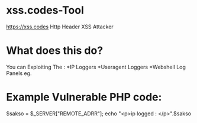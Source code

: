 # xss.codes-Tool
https://xss.codes Http Header XSS Attacker

# What does this do?

You can Exploiting The : 
*IP Loggers
*Useragent Loggers
*Webshell Log Panels eg.

# Example Vulnerable PHP code:

$sakso = $_SERVER["REMOTE_ADRR"];
echo "<p>ip logged : </p>".$sakso
